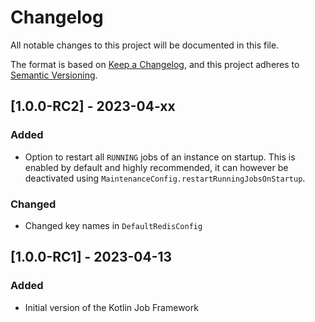 # Changelog

All notable changes to this project will be documented in this file.

The format is based on [Keep a Changelog](https://keepachangelog.com/en/1.0.0/),
and this project adheres to [Semantic Versioning](https://semver.org/spec/v2.0.0.html).

## [1.0.0-RC2] - 2023-04-xx

### Added
- Option to restart all `RUNNING` jobs of an instance on startup. This is enabled by default and highly recommended, it can however be deactivated using `MaintenanceConfig.restartRunningJobsOnStartup`.

### Changed
- Changed key names in `DefaultRedisConfig`


## [1.0.0-RC1] - 2023-04-13

### Added
- Initial version of the Kotlin Job Framework
